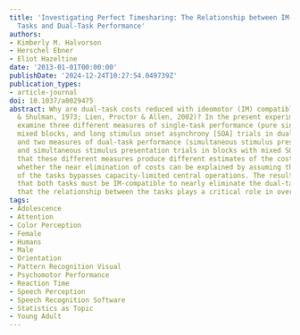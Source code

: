 ```yaml
---
title: 'Investigating Perfect Timesharing: The Relationship between IM-compatible
  Tasks and Dual-Task Performance'
authors:
- Kimberly M. Halvorson
- Herschel Ebner
- Eliot Hazeltine
date: '2013-01-01T00:00:00'
publishDate: '2024-12-24T10:27:54.049739Z'
publication_types:
- article-journal
doi: 10.1037/a0029475
abstract: Why are dual-task costs reduced with ideomotor (IM) compatible tasks (Greenwald
  & Shulman, 1973; Lien, Proctor & Allen, 2002)? In the present experiments, we first
  examine three different measures of single-task performance (pure single-task blocks,
  mixed blocks, and long stimulus onset asynchrony [SOA] trials in dual-task blocks)
  and two measures of dual-task performance (simultaneous stimulus presentation blocks
  and simultaneous stimulus presentation trials in blocks with mixed SOAs), and show
  that these different measures produce different estimates of the cost. Next we examine
  whether the near elimination of costs can be explained by assuming that one or both
  of the tasks bypasses capacity-limited central operations. The results indicate
  that both tasks must be IM-compatible to nearly eliminate the dual-task costs, suggesting
  that the relationship between the tasks plays a critical role in overlapping performance.
tags:
- Adolescence
- Attention
- Color Perception
- Female
- Humans
- Male
- Orientation
- Pattern Recognition Visual
- Psychomotor Performance
- Reaction Time
- Speech Perception
- Speech Recognition Software
- Statistics as Topic
- Young Adult
---
```

